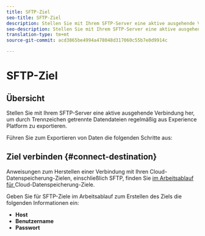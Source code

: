 ```yaml
---
title: SFTP-Ziel
seo-title: SFTP-Ziel
description: Stellen Sie mit Ihrem SFTP-Server eine aktive ausgehende Verbindung her, um durch Trennzeichen getrennte Datendateien regelmäßig aus Experience Platform zu exportieren.
seo-description: Stellen Sie mit Ihrem SFTP-Server eine aktive ausgehende Verbindung her, um durch Trennzeichen getrennte Datendateien regelmäßig aus Experience Platform zu exportieren.
translation-type: tm+mt
source-git-commit: acd3865be4994a478048d317060c55b7e0d9914c

---
```



# SFTP-Ziel

## Übersicht

Stellen Sie mit Ihrem SFTP-Server eine aktive ausgehende Verbindung her, um durch Trennzeichen getrennte Datendateien regelmäßig aus Experience Platform zu exportieren.

Führen Sie zum Exportieren von Daten die folgenden Schritte aus:

## Ziel verbinden {#connect-destination}

Anweisungen zum Herstellen einer Verbindung mit Ihren Cloud-Datenspeicherung-Zielen, einschließlich SFTP, finden Sie [im Arbeitsablauf für ](/help/rtcdp/destinations/cloud-storage-destinations-workflow.md)Cloud-Datenspeicherung-Ziele.

Geben Sie für SFTP-Ziele im Arbeitsablauf zum Erstellen des Ziels die folgenden Informationen ein:

* **Host**
* **Benutzername**
* **Passwort**

